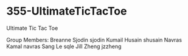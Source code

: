 # 355-UltimateTicTacToe
Ultimate Tic Tac Toe



Group Members:
Breanne Sjodin                 sjodin
Kumail Husain                  shusain
Navras Kamal                   navras
Sang Le                        sqle
Jill Zheng                     jzzheng
